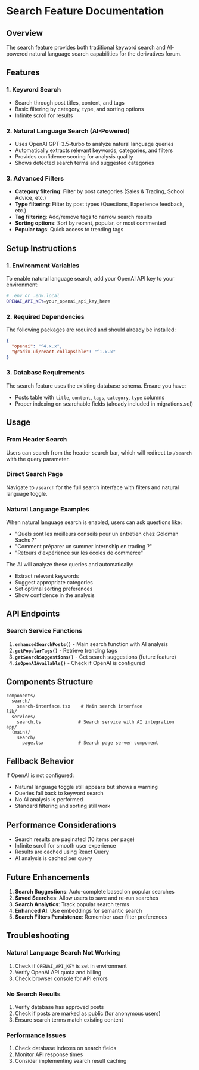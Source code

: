 # Search Feature Documentation

## Overview

The search feature provides both traditional keyword search and AI-powered natural language search capabilities for the derivatives forum.

## Features

### 1. Keyword Search

- Search through post titles, content, and tags
- Basic filtering by category, type, and sorting options
- Infinite scroll for results

### 2. Natural Language Search (AI-Powered)

- Uses OpenAI GPT-3.5-turbo to analyze natural language queries
- Automatically extracts relevant keywords, categories, and filters
- Provides confidence scoring for analysis quality
- Shows detected search terms and suggested categories

### 3. Advanced Filters

- **Category filtering**: Filter by post categories (Sales & Trading, School Advice, etc.)
- **Type filtering**: Filter by post types (Questions, Experience feedback, etc.)
- **Tag filtering**: Add/remove tags to narrow search results
- **Sorting options**: Sort by recent, popular, or most commented
- **Popular tags**: Quick access to trending tags

## Setup Instructions

### 1. Environment Variables

To enable natural language search, add your OpenAI API key to your environment:

```bash
# .env or .env.local
OPENAI_API_KEY=your_openai_api_key_here
```

### 2. Required Dependencies

The following packages are required and should already be installed:

```json
{
  "openai": "^4.x.x",
  "@radix-ui/react-collapsible": "^1.x.x"
}
```

### 3. Database Requirements

The search feature uses the existing database schema. Ensure you have:

- Posts table with `title`, `content`, `tags`, `category`, `type` columns
- Proper indexing on searchable fields (already included in migrations.sql)

## Usage

### From Header Search

Users can search from the header search bar, which will redirect to `/search` with the query parameter.

### Direct Search Page

Navigate to `/search` for the full search interface with filters and natural language toggle.

### Natural Language Examples

When natural language search is enabled, users can ask questions like:

- "Quels sont les meilleurs conseils pour un entretien chez Goldman Sachs ?"
- "Comment préparer un summer internship en trading ?"
- "Retours d'expérience sur les écoles de commerce"

The AI will analyze these queries and automatically:

- Extract relevant keywords
- Suggest appropriate categories
- Set optimal sorting preferences
- Show confidence in the analysis

## API Endpoints

### Search Service Functions

1. **`enhancedSearchPosts()`** - Main search function with AI analysis
2. **`getPopularTags()`** - Retrieve trending tags
3. **`getSearchSuggestions()`** - Get search suggestions (future feature)
4. **`isOpenAIAvailable()`** - Check if OpenAI is configured

## Components Structure

```
components/
  search/
    search-interface.tsx    # Main search interface
lib/
  services/
    search.ts              # Search service with AI integration
app/
  (main)/
    search/
      page.tsx             # Search page server component
```

## Fallback Behavior

If OpenAI is not configured:

- Natural language toggle still appears but shows a warning
- Queries fall back to keyword search
- No AI analysis is performed
- Standard filtering and sorting still work

## Performance Considerations

- Search results are paginated (10 items per page)
- Infinite scroll for smooth user experience
- Results are cached using React Query
- AI analysis is cached per query

## Future Enhancements

1. **Search Suggestions**: Auto-complete based on popular searches
2. **Saved Searches**: Allow users to save and re-run searches
3. **Search Analytics**: Track popular search terms
4. **Enhanced AI**: Use embeddings for semantic search
5. **Search Filters Persistence**: Remember user filter preferences

## Troubleshooting

### Natural Language Search Not Working

1. Check if `OPENAI_API_KEY` is set in environment
2. Verify OpenAI API quota and billing
3. Check browser console for API errors

### No Search Results

1. Verify database has approved posts
2. Check if posts are marked as public (for anonymous users)
3. Ensure search terms match existing content

### Performance Issues

1. Check database indexes on search fields
2. Monitor API response times
3. Consider implementing search result caching

